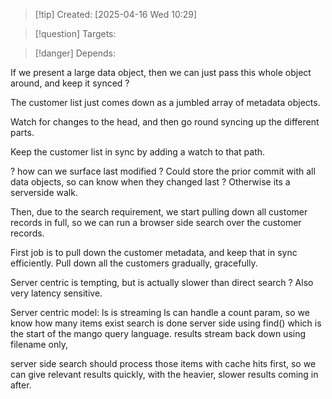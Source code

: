 
>[!tip] Created: [2025-04-16 Wed 10:29]

>[!question] Targets: 

>[!danger] Depends: 

If we present a large data object, then we can just pass this whole object around, and keep it synced ?

The customer list just comes down as a jumbled array of metadata objects.

Watch for changes to the head, and then go round syncing up the different parts.

Keep the customer list in sync by adding a watch to that path.

? how can we surface last modified ?  Could store the prior commit with all data objects, so can know when they changed last ?  Otherwise its a serverside walk.

Then, due to the search requirement, we start pulling down all customer records in full, so we can run a browser side search over the customer records.

First job is to pull down the customer metadata, and keep that in sync efficiently.
Pull down all the customers gradually, gracefully.

Server centric is tempting, but is actually slower than direct search ?  Also very latency sensitive.

Server centric model:
ls is streaming
ls can handle a count param, so we know how many items exist
search is done server side using find() which is the start of the mango query language.
results stream back down using filename only, 


server side search should process those items with cache hits first, so we can give relevant results quickly, with the heavier, slower results coming in after.